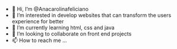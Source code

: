 - 👋 Hi, I’m @Anacarolinafeliciano
- 👀 I’m interested in develop websites that can transform the users experience for better 
- 🌱 I’m currently learning html, css and java
- 💞️ I’m looking to collaborate on front end projects
- 📫 How to reach me ...

<!---
Anacarolinafeliciano/Anacarolinafeliciano is a ✨ special ✨ repository because its `README.md` (this file) appears on your GitHub profile.
You can click the Preview link to take a look at your changes.
--->

